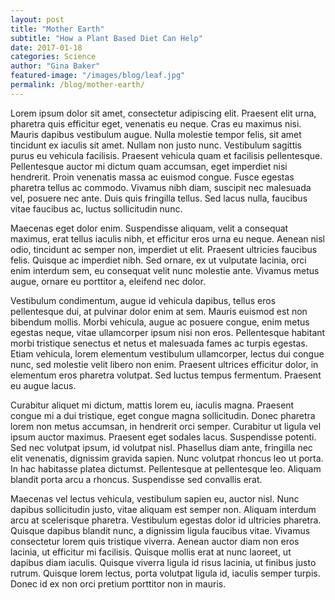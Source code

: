 ```yaml
---
layout: post
title: "Mother Earth"
subtitle: "How a Plant Based Diet Can Help"
date: 2017-01-18
categories: Science
author: "Gina Baker"
featured-image: "/images/blog/leaf.jpg"
permalink: /blog/mother-earth/
---
```


Lorem ipsum dolor sit amet, consectetur adipiscing elit. Praesent elit urna, pharetra quis efficitur eget, venenatis eu neque. Cras eu maximus nisi. Mauris dapibus vestibulum augue. Nulla molestie tempor felis, sit amet tincidunt ex iaculis sit amet. Nullam non justo nunc. Vestibulum sagittis purus eu vehicula facilisis. Praesent vehicula quam et facilisis pellentesque. Pellentesque auctor mi dictum quam accumsan, eget imperdiet nisi hendrerit. Proin venenatis massa ac euismod congue. Fusce egestas pharetra tellus ac commodo. Vivamus nibh diam, suscipit nec malesuada vel, posuere nec ante. Duis quis fringilla tellus. Sed lacus nulla, faucibus vitae faucibus ac, luctus sollicitudin nunc.

Maecenas eget dolor enim. Suspendisse aliquam, velit a consequat maximus, erat tellus iaculis nibh, et efficitur eros urna eu neque. Aenean nisl odio, tincidunt ac semper non, imperdiet ut elit. Praesent ultricies faucibus felis. Quisque ac imperdiet nibh. Sed ornare, ex ut vulputate lacinia, orci enim interdum sem, eu consequat velit nunc molestie ante. Vivamus metus augue, ornare eu porttitor a, eleifend nec dolor.

Vestibulum condimentum, augue id vehicula dapibus, tellus eros pellentesque dui, at pulvinar dolor enim at sem. Mauris euismod est non bibendum mollis. Morbi vehicula, augue ac posuere congue, enim metus egestas neque, vitae ullamcorper ipsum nisi non eros. Pellentesque habitant morbi tristique senectus et netus et malesuada fames ac turpis egestas. Etiam vehicula, lorem elementum vestibulum ullamcorper, lectus dui congue nunc, sed molestie velit libero non enim. Praesent ultrices efficitur dolor, in elementum eros pharetra volutpat. Sed luctus tempus fermentum. Praesent eu augue lacus.

Curabitur aliquet mi dictum, mattis lorem eu, iaculis magna. Praesent congue mi a dui tristique, eget congue magna sollicitudin. Donec pharetra lorem non metus accumsan, in hendrerit orci semper. Curabitur ut ligula vel ipsum auctor maximus. Praesent eget sodales lacus. Suspendisse potenti. Sed nec volutpat ipsum, id volutpat nisl. Phasellus diam ante, fringilla nec elit venenatis, dignissim gravida sapien. Nunc volutpat rhoncus leo ut porta. In hac habitasse platea dictumst. Pellentesque at pellentesque leo. Aliquam blandit porta arcu a rhoncus. Suspendisse sed convallis erat.

Maecenas vel lectus vehicula, vestibulum sapien eu, auctor nisl. Nunc dapibus sollicitudin justo, vitae aliquam est semper non. Aliquam interdum arcu at scelerisque pharetra. Vestibulum egestas dolor id ultricies pharetra. Quisque dapibus blandit nunc, a dignissim ligula faucibus vitae. Vivamus consectetur lorem quis tristique viverra. Aenean auctor diam non eros lacinia, ut efficitur mi facilisis. Quisque mollis erat at nunc laoreet, ut dapibus diam iaculis. Quisque viverra ligula id risus lacinia, ut finibus justo rutrum. Quisque lorem lectus, porta volutpat ligula id, iaculis semper turpis. Donec id ex non orci pretium porttitor non in mauris.